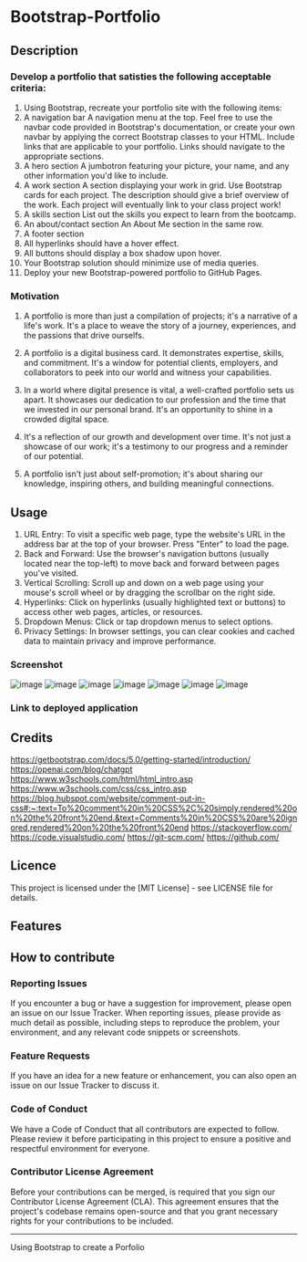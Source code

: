 # Bootstrap-Portfolio

## Description 

### Develop a portfolio that satisties the following  acceptable criteria:

1. Using Bootstrap, recreate your portfolio site with the following items:
2. A navigation bar
   A navigation menu at the top. Feel free to use the navbar code provided in Bootstrap's documentation, or create your own navbar by applying the correct Bootstrap classes to your HTML.
   Include links that are applicable to your portfolio.
   Links should navigate to the appropriate sections.
3. A hero section
   A jumbotron featuring your picture, your name, and any other information you'd like to include.
4. A work section
   A section displaying your work in grid.
   Use Bootstrap cards for each project. The description should give a brief overview of the work.
   Each project will eventually link to your class project work!
5. A skills section
   List out the skills you expect to learn from the bootcamp.
6. An about/contact section
   An About Me section in the same row.
7. A footer section
8. All hyperlinks should have a hover effect.
9. All buttons should display a box shadow upon hover.
10. Your Bootstrap solution should minimize use of media queries.
11. Deploy your new Bootstrap-powered portfolio to GitHub Pages.
    
### Motivation 

1. A portfolio is more than just a compilation of projects; it's a narrative of a life's work. It's a place to weave the story of a journey, experiences, and the passions that drive ourselfs. 

2. A portfolio is a digital business card. It demonstrates expertise, skills, and  commitment. It's a window for potential clients, employers, and collaborators to peek into our world and witness your capabilities.

3. In a world where digital presence is vital, a well-crafted portfolio sets us apart. It showcases our dedication to our profession and the time that we invested in our personal brand. It's an opportunity to shine in a crowded digital space.

4. It's a reflection of our growth and development over time. It's not just a showcase of our work; it's a testimony to our progress and a reminder of our potential.

5. A portfolio isn't just about self-promotion; it's about sharing our knowledge, inspiring others, and building meaningful connections. 

## Usage

1. URL Entry: To visit a specific web page, type the website's URL in the address bar at the top of your browser. Press "Enter" to load the page.
2. Back and Forward: Use the browser's navigation buttons (usually located near the top-left) to move back and forward between pages you've visited.
3. Vertical Scrolling: Scroll up and down on a web page using your mouse's scroll wheel or by dragging the scrollbar on the right side.
4. Hyperlinks: Click on hyperlinks (usually highlighted text or buttons) to access other web pages, articles, or resources.
5. Dropdown Menus: Click or tap dropdown menus to select options.
6. Privacy Settings: In browser settings, you can clear cookies and cached data to maintain privacy and improve performance.

### Screenshot

![image](https://github.com/RlucSal/Bootstrap-Portfolio/assets/145674108/e4363dcf-29b3-4337-8628-97a8f4432576)
![image](https://github.com/RlucSal/Bootstrap-Portfolio/assets/145674108/f0478a97-06ba-4f27-b10b-6767490923c9)
![image](https://github.com/RlucSal/Bootstrap-Portfolio/assets/145674108/58bb4232-1943-4eaf-99b6-78869240e8bb)
![image](https://github.com/RlucSal/Bootstrap-Portfolio/assets/145674108/360fb2a9-809c-455b-aa3d-bf918a6c8726)
![image](https://github.com/RlucSal/Bootstrap-Portfolio/assets/145674108/ca849d89-d47d-48d9-8f01-6d314b4b37a1)
![image](https://github.com/RlucSal/Bootstrap-Portfolio/assets/145674108/a5830572-fcd7-45a0-a9b6-5ee0e472364d)
![image](https://github.com/RlucSal/Bootstrap-Portfolio/assets/145674108/861fd198-6d0e-412c-9a6f-6286715b9ce3)

### Link to deployed application


## Credits

https://getbootstrap.com/docs/5.0/getting-started/introduction/
https://openai.com/blog/chatgpt
https://www.w3schools.com/html/html_intro.asp
https://www.w3schools.com/css/css_intro.asp
https://blog.hubspot.com/website/comment-out-in-css#:~:text=To%20comment%20in%20CSS%2C%20simply,rendered%20on%20the%20front%20end.&text=Comments%20in%20CSS%20are%20ignored,rendered%20on%20the%20front%20end
https://stackoverflow.com/
https://code.visualstudio.com/
https://git-scm.com/
https://github.com/

## Licence

This project is licensed under the [MIT License] - see LICENSE file for details.

## Features

## How to contribute

### Reporting Issues

If you encounter a bug or have a suggestion for improvement, please open an issue on our Issue Tracker. When reporting issues, please provide as much detail as possible, including steps to reproduce the problem, your environment, and any relevant code snippets or screenshots.

### Feature Requests


If you have an idea for a new feature or enhancement, you can also open an issue on our Issue Tracker to discuss it.
   
### Code of Conduct
We have a Code of Conduct that all contributors are expected to follow. Please review it before participating in this project to ensure a positive and respectful environment for everyone.

### Contributor License Agreement

Before your contributions can be merged, is required that you sign our Contributor License Agreement (CLA). This agreement ensures that the project's codebase remains open-source and that you grant necessary rights for your contributions to be included.




































----------------------------------------------------------------------------------------
Using Bootstrap to create a Porfolio

